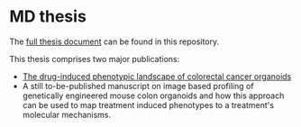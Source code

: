 # MD thesis

The [full thesis document](https://github.com/NiklasTR/thesis/blob/c50bf8ff878b9b631f0ad839ff9e27ab1025b5eb/printed/Rindtorff_Niklas_11_04_1995_Dissertation.pdf) can be found in this repository.

This thesis comprises two major publications:
* [The drug-induced phenotypic landscape of colorectal cancer organoids](https://www.nature.com/articles/s41467-022-30722-9)
* A still to-be-published manuscript on image based profiling of genetically engineered mouse colon organoids and how this approach can be used to map treatment induced phenotypes to a treatment's molecular mechanisms.
